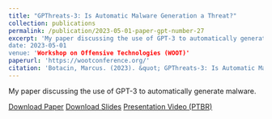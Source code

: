 ```yaml
---
title: "GPThreats-3: Is Automatic Malware Generation a Threat?"
collection: publications
permalink: /publication/2023-05-01-paper-gpt-number-27
excerpt: 'My paper discussing the use of GPT-3 to automatically generate malware.`
date: 2023-05-01
venue: 'Workshop on Offensive Technologies (WOOT)'
paperurl: 'https://wootconference.org/'
citation: 'Botacin, Marcus. (2023). &quot; GPThreats-3: Is Automatic Malware Generation a Threat?&quot; <i>WOOT</i>. 1(1).'
---
```

My paper discussing the use of GPT-3 to automatically generate malware.

[Download Paper](https://marcusbotacin.github.io/files/marcus_gpt_malware.pdf)
[Download Slides](https://marcusbotacin.github.io/files/marcus_gpt_malware_slides.pdf)
[Presentation Video (PTBR)](https://www.youtube.com/watch?v=Wx_ZH97SMao)


